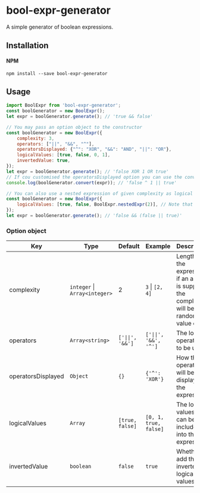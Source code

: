 # bool-expr-generator

A simple generator of boolean expressions.  

## Installation
#### NPM
```shell
npm install --save bool-expr-generator
```

## Usage

```js
import BoolExpr from 'bool-expr-generator';
const boolGenerator = new BoolExpr();
let expr = boolGenerator.generate(); // 'true && false'

// You may pass an option object to the constructor
const boolGenerator = new BoolExpr({
	complexity: 3,
	operators: ["||", "&&", "^"],
	operatorsDisplayed: {"^": "XOR", "&&": "AND", "||": "OR"},
	logicalValues: [true, false, 0, 1],
	invertedValue: true,
});
let expr = boolGenerator.generate(); // 'false XOR 1 OR true'
// If cou customised the operatorsDisplayed option you can use the convert method to convert the expression into an evaluable one
console.log(boolGenerator.convert(expr)); // 'false ^ 1 || true'

// You can also use a nested expression of given complexity as logical value
const boolGenerator = new BoolExpr({
	logicalValues: [true, false, BoolExpr.nestedExpr(2)], // Note that you need you combine them with at least one primitive logical value
});
let expr = boolGenerator.generate(); // 'false && (false || true)'
```

### Option object  
| Key  | Type | Default | Example | Description |
| ------------- | ------------- | ------------- | ------------- | ------------- |
| complexity | `integer` \| `Array<integer>` | 2  | `3` \| `[2, 4]` | Length of the expression, if an array is supplied the complexity will be a random value of it |
| operators | `Array<string>`  | `['\|\|', '&&']` | `['\|\|', '&&', '^']` | The logical operators to be used |
| operatorsDisplayed | `Object`  | `{}` | `{'^': 'XOR'}` | How the operators will be displayed in the expresssion |
| logicalValues | `Array`  | `[true, false]` | `[0, 1, true, false]` | The logical values that can be included into the expression |
| invertedValue | `boolean`  | `false` | `true` | Whether to add the inverted logical values |